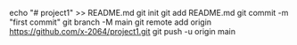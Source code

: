 echo "# project1" >> README.md
git init
git add README.md
git commit -m "first commit"
git branch -M main
git remote add origin https://github.com/x-2064/project1.git
git push -u origin main
